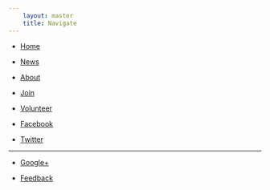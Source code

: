 ```yaml
---
    layout: master
    title: Navigate
---
```



- [Home][]

- [News][]

- [About][]

- [Join][]

- [Volunteer][]

- <i class="icon-facebook"> </i> [Facebook][]

- <i class="icon-twitter"> </i> [Twitter][]
 
---

- <i class="icon-google-plus-sign"> </i> [Google+][]

- <i class="icon-envelope-alt"> </i> [Feedback][]

[Home]:      /
[News]:      http://news.rlcga.org
[About]:     /about
[Join]:      /join
[Volunteer]: /volunteer
[Donate]:    /donate
[Facebook]:  https://facebook.com/GeorgiaRLC
[Twitter]:   https://twitter.com/GeorgiaRLC
[Google+]:   https://plus.google.com/101613640881883000309
[Feedback]:  http://help.rlcga.org
